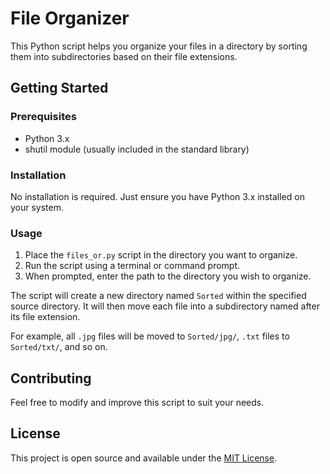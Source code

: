 # File Organizer

This Python script helps you organize your files in a directory by sorting them into subdirectories based on their file extensions.

## Getting Started

### Prerequisites

- Python 3.x
- shutil module (usually included in the standard library)

### Installation

No installation is required. Just ensure you have Python 3.x installed on your system.

### Usage

1. Place the `files_or.py` script in the directory you want to organize.
2. Run the script using a terminal or command prompt.
3. When prompted, enter the path to the directory you wish to organize.

The script will create a new directory named `Sorted` within the specified source directory. It will then move each file into a subdirectory named after its file extension.

For example, all `.jpg` files will be moved to `Sorted/jpg/`, `.txt` files to `Sorted/txt/`, and so on.

## Contributing

Feel free to modify and improve this script to suit your needs.

## License

This project is open source and available under the [MIT License](https://github.com/YacineJsf/Files-Organizer/blob/84673cc1557698649a78322ef651c33bbd274432/LICENSE).
